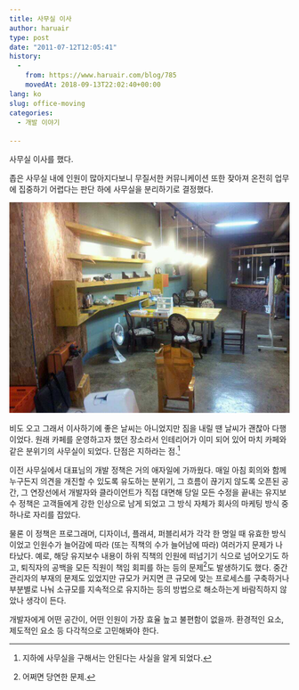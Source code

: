 ```yaml
---
title: 사무실 이사
author: haruair
type: post
date: "2011-07-12T12:05:41"
history:
  - 
    from: https://www.haruair.com/blog/785
    movedAt: 2018-09-13T22:02:40+00:00
lang: ko
slug: office-moving
categories:
  - 개발 이야기

---
```

사무실 이사를 했다.

좁은 사무실 내에 인원이 많아지다보니 무질서한 커뮤니케이션 또한 잦아져 온전히 업무에 집중하기 어렵다는 판단 하에 사무실을 분리하기로 결정했다.

![제주큐브 사무실 이사 전 모습](1310394275894.jpg)

비도 오고 그래서 이사하기에 좋은 날씨는 아니었지만 짐을 내릴 땐 날씨가 괜찮아 다행이었다. 원래 카페를 운영하고자 했던 장소라서 인테리어가 이미 되어 있어 마치 카페와 같은 분위기의 사무실이 되었다. 단점은 지하라는 점.[^2]

이전 사무실에서 대표님의 개발 정책은 거의 애자일에 가까웠다. 매일 아침 회의와 함께 누구든지 의견을 개진할 수 있도록 유도하는 분위기, 그 흐름이 끊기지 않도록 오픈된 공간, 그 연장선에서 개발자와 클라이언트가 직접 대면해 당일 모든 수정을 끝내는 유지보수 정책은 고객들에게 강한 인상으로 남게 되었고 그 방식 자체가 회사의 마케팅 방식 중 하나로 자리를 잡았다.

물론 이 정책은 프로그래머, 디자이너, 플래셔, 퍼블리셔가 각각 한 명일 때 유효한 방식이었고 인원수가 늘어감에 따라 (또는 직책의 수가 늘어남에 따라) 여러가지 문제가 나타났다. 예로, 해당 유지보수 내용이 하위 직책의 인원에 떠넘기기 식으로 넘어오기도 하고, 퇴직자의 공백을 모든 직원이 책임 회피를 하는 등의 문제[^3]도 발생하기도 했다. 중간 관리자의 부재의 문제도 있었지만 규모가 커지면 큰 규모에 맞는 프로세스를 구축하거나 부분별로 나눠 소규모를 지속적으로 유지하는 등의 방법으로 해소하는게 바람직하지 않았나 생각이 든다.

개발자에게 어떤 공간이, 어떤 인원이 가장 효율 높고 불편함이 없을까. 환경적인 요소, 제도적인 요소 등 다각적으로 고민해봐야 한다.

[^2]:    
    지하에 사무실을 구해서는 안된다는 사실을 알게 되었다.

[^3]:    
    어쩌면 당연한 문제.
